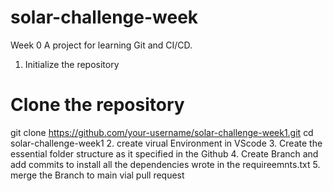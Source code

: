 # solar-challenge-week
Week 0
A project for learning Git and CI/CD.

1. Initialize the repository
# Clone the repository
git clone https://github.com/your-username/solar-challenge-week1.git
cd solar-challenge-week1
2. create virual Environment in VScode 
3. Create the essential folder structure as it specified in the Github 
4. Create Branch and add commits to install all the dependencies wrote in the requireemnts.txt
5. merge the Branch to main vial pull request



